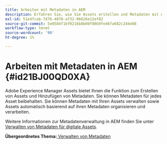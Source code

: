 ```yaml
---
title: Arbeiten mit Metadaten in AEM
description: Erfahren Sie, wie Sie Assets erstellen und Metadaten mit Adobe Experience Manager Assets hinzufügen. Verwalten von Metadaten aus AEM Handbüchern
exl-id: 51e4fcab-7d76-4070-af32-96626e12ef82
source-git-commit: 5e0584f1bf0216b8b00f00b9fe46fa682c244e08
workflow-type: tm+mt
source-wordcount: '90'
ht-degree: 1%

---
```


# Arbeiten mit Metadaten in AEM {#id21BJ00QD0XA}

Adobe Experience Manager Assets bietet Ihnen die Funktion zum Erstellen von Assets und Hinzufügen von Metadaten. Sie können Metadaten für jedes Asset beibehalten. Sie können Metadaten mit Ihren Assets verwalten sowie Assets automatisch basierend auf ihren Metadaten organisieren und verarbeiten.

Weitere Informationen zur Metadatenverwaltung in AEM finden Sie unter [Verwalten von Metadaten für digitale Assets](https://experienceleague.adobe.com/docs/experience-manager-65/assets/using/metadata.html?lang=de).

**Übergeordnetes Thema:**[ Verwalten von Metadaten](manage-metadata.md)
